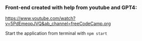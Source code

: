 ### Front-end created with help from youtube and GPT4:
https://www.youtube.com/watch?v=5PdEmeopJVQ&ab_channel=freeCodeCamp.org

Start the application from terminal with `npm start`
